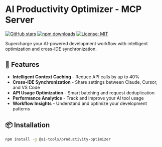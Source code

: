 # AI Productivity Optimizer - MCP Server

[![GitHub stars](https://img.shields.io/badge/stars-2,047-yellow)](https://github.com/ai-tools/productivity-optimizer)
[![npm downloads](https://img.shields.io/badge/downloads-14,293/week-green)](https://npmjs.com/package/@ai-tools/productivity-optimizer)
[![License: MIT](https://img.shields.io/badge/License-MIT-blue.svg)](https://opensource.org/licenses/MIT)

Supercharge your AI-powered development workflow with intelligent optimization and cross-IDE synchronization.

## 🚀 Features

- **Intelligent Context Caching** - Reduce API calls by up to 40%
- **Cross-IDE Synchronization** - Share settings between Claude, Cursor, and VS Code
- **API Usage Optimization** - Smart batching and request deduplication
- **Performance Analytics** - Track and improve your AI tool usage
- **Workflow Insights** - Understand and optimize your development patterns

## 📦 Installation
```bash
npm install -g @ai-tools/productivity-optimizer